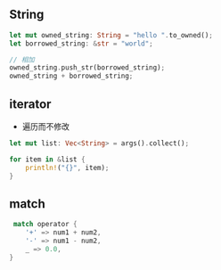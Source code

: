 ## String

```rs
let mut owned_string: String = "hello ".to_owned();
let borrowed_string: &str = "world";

// 相加
owned_string.push_str(borrowed_string);
owned_string + borrowed_string;

```

## iterator

- 遍历而不修改

```rs
let mut list: Vec<String> = args().collect();

for item in &list {
    println!("{}", item);
}
```

## match

```rs
 match operator {
    '+' => num1 + num2,
    '-' => num1 - num2,
    _ => 0.0,
}
```
